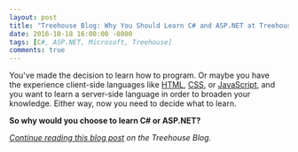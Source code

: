 ```yaml
---
layout: post
title: "Treehouse Blog: Why You Should Learn C# and ASP.NET at Treehouse"
date: 2016-10-18 16:00:00 -0800
tags: [C#, ASP.NET, Microsoft, Treehouse]
comments: true
---
```


You've made the decision to learn how to program. Or maybe you have the experience client-side languages like [HTML](https://teamtreehouse.com/learn-to-code/html), [CSS](https://teamtreehouse.com/learn-to-code/css), or [JavaScript](https://teamtreehouse.com/learn-to-code/javascript), and you want to learn a server-side language in order to broaden your knowledge. Either way, now you need to decide what to learn.

**So why would you choose to learn C# or ASP.NET?**

_[Continue reading this blog post](http://blog.teamtreehouse.com/learn-c-asp-net-treehouse) on the Treehouse Blog._
